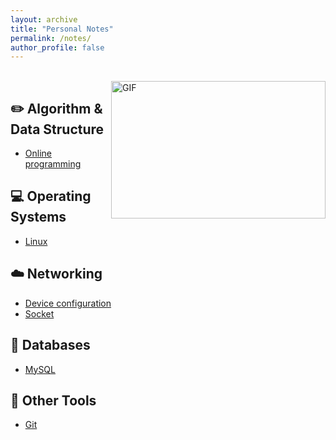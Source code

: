 ```yaml
---
layout: archive
title: "Personal Notes"
permalink: /notes/
author_profile: false
---
```

<br>
<img align="right" alt="GIF" src="https://github.com/abhisheknaiidu/abhisheknaiidu/blob/master/code.gif?raw=true" width="343" height="220" title="Do what you like, and do it best!">
 
## ✏️  Algorithm & Data Structure

- [Online programming](https://github.com/CyC2018/CS-Notes/blob/master/notes/Leetcode%20题解%20-%20目录.md)

## 💻  Operating Systems

- [Linux](https://github.com/CyC2018/CS-Notes/blob/master/notes/Linux.md)

## ☁️  Networking

- [Device configuration](https://github.com/CyC2018/CS-Notes/blob/master/notes/HTTP.md)
- [Socket](https://github.com/CyC2018/CS-Notes/blob/master/notes/Socket.md)

## 💾  Databases

- [MySQL](/notes/Mysql)

## 🔧  Other Tools

- [Git](/notes/Git)
